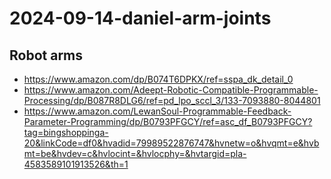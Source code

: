 # 2024-09-14-daniel-arm-joints


## Robot arms

* https://www.amazon.com/dp/B074T6DPKX/ref=sspa_dk_detail_0
* https://www.amazon.com/Adeept-Robotic-Compatible-Programmable-Processing/dp/B087R8DLG6/ref=pd_lpo_sccl_3/133-7093880-8044801
* https://www.amazon.com/LewanSoul-Programmable-Feedback-Parameter-Programming/dp/B0793PFGCY/ref=asc_df_B0793PFGCY?tag=bingshoppinga-20&linkCode=df0&hvadid=79989522876747&hvnetw=o&hvqmt=e&hvbmt=be&hvdev=c&hvlocint=&hvlocphy=&hvtargid=pla-4583589101913526&th=1
